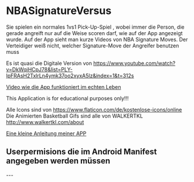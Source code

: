 # NBASignatureVersus
Sie spielen ein normales 1vs1 Pick-Up-Spiel , wobei immer die Person, die gerade angreift nur auf die Weise scoren darf, wie auf der App angezeigt wurde. Auf der App sieht man kurze Videos von NBA Signature Moves. Der Verteidiger weiß nicht, welcher Signature-Move der Angreifer benutzen muss

Es ist quasi die Digitale Version von https://www.youtube.com/watch?v=DkWqiHCpJ78&list=PLY-lpFRAsH2TxlrLn4ymk37oo2xyxA5lz&index=1&t=312s


[Video wie die App funktioniert im echten Leben](https://youtu.be/x0uTDmMdPds)

This Application is for educational purposes only!!!


Alle Icons sind von https://www.flaticon.com/de/kostenlose-icons/online
Die Animierten Basketball Gifs sind alle von WALKERTKL http://www.walkertkl.com/about

[Eine kleine Anleitung meiner APP](https://www.youtube.com/watch?v=ivaNKgt_EUg)

Userpermisions die im Android Manifest angegeben werden müssen
 ---
 <uses-permission android:name="android.permission.INTERNET"/>
 <uses-permission android:name="android.permission.CAMERA"/>
 <uses-permission android:name="android.permission.WRITE_EXTERNAL_STORAGE"/>
 <uses-feature android:name="android.permission.camera.any"/>
 ---
